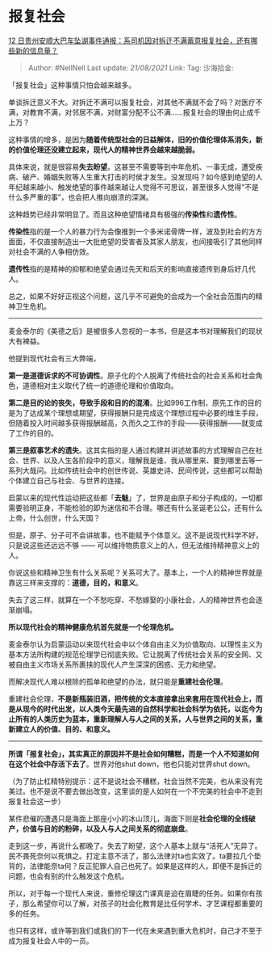 # 报复社会
[12 日贵州安顺大巴车坠湖事件通报：系司机因对拆迁不满蓄意报复社会，还有哪些新的信息量？](https://www.zhihu.com/question/406493288/answer/1335030217)

> Author: #NellNell
> Last update: *21/08/2021*
> Link:
> Tag:
> 沙海拾金:

「报复社会」这种事情只怕会越来越多。

单谈拆迁意义不大。对拆迁不满可以报复社会，对其他不满就不会了吗？对医疗不满，对教育不满，对邻居不满，对财富分配不公不满……报复社会的理由何止成千上万？

这种事情的增多，是因为**随着传统型社会的日益解体，旧的价值伦理体系消失，新的价值伦理还没建立起来，现代人的精神世界会越来越脆弱。**

具体来说，就是很容易**失去盼望**。这甚至不需要等到中年危机、一事无成，遭受疾病、破产、婚姻失败等人生重大打击的时侯才发生。没发现吗？如今感到绝望的人年纪越来越小、触发绝望的事件越来越让人觉得不可思议，甚至很多人觉得“不是什么多严重的事”，也会把人推向崩溃的深渊。

这种趋势已经非常明显了。而且这种绝望情绪具有极强的**传染性**和**遗传性**。

**传染性**指的是一个人的暴力行为会像推到一个多米诺骨牌一样，波及到社会的方方面面，不仅直接制造出一大批绝望的受害者及其家人朋友，也间接吸引了其他同样对社会不满的人争相仿效。

**遗传性**指的是精神的抑郁和绝望会通过先天和后天的影响直接遗传到身后好几代人。

总之，如果不好好正视这个问题，这几乎不可避免的会成为一个全社会范围内的精神卫生危机。

---

麦金泰尔的《美德之后》是被很多人忽视的一本书，但是这本书对理解我们的现状大有裨益。

他提到现代社会有三大弊端，

**第一是道德诉求的不可协调性**。原子化的个人脱离了传统社会的社会关系和社会角色，道德相对主义取代了统一的道德伦理和价值取向。

**第二是目的论的丧失，导致手段和目的的混淆**。比如996工作制，原先工作的目的是为了达成某个理想或期望，获得报酬只是完成这个理想过程中必要的维生手段，但随着投入时间越多获得报酬越高，久而久之工作的手段——获得报酬——就变成了工作的目的。

**第三是叙事艺术的遗失**。这其实指的是人通过构建并讲述故事的方式理解自己在社会、世界、以及人生各阶段中的意义，理解我是谁、我从哪里来、要到哪里去等一系列大哉问。比如传统社会中的创世传说、英雄史诗、民间传说，这些都可以帮助个体建立自己与社会、与世界的连接。

启蒙以来的现代性运动把这些都「**去魅**」了，世界是由原子和分子构成的，一切都需要验明正身，不能检验的即为迷信和不合理。哪还有什么圣诞老公公，还有什么上帝，什么创世，什么天国？

但是，原子、分子可不会讲故事，也不能赋予个体意义。这不是说现代科学不好，只是说这些还远远不够 —— 可以维持物质意义上的人，但无法维持精神意义上的人。

你说这些和精神卫生有什么关系呢？关系可大了。基本上，一个人的精神世界就是靠这三样来支撑的：**道德，目的，和意义**。

失去了这三样，就算在一个不愁吃穿、不愁嫁娶的小康社会，人的精神世界也会逐渐崩塌。

**所以现代社会的精神健康危机首先就是一个伦理危机。**

麦金泰尔认为启蒙运动以来现代社会中以个体自由主义为价值取向、以理性主义为基本方法所构建的规范伦理学已彻底失败。它让脱离了传统社会关系的安全网、又被自由主义市场关系所裹挟的现代人产生深深的困惑、无力和绝望。

而解决现代人难以根除的孤单和绝望的办法，就只能是**重建社会伦理**。

重建社会伦理，**不是新瓶装旧酒，把传统的文本直接拿出来套用在现代社会上，而是从现今的时代出发，以人类今天最先进的自然科学和社会科学为依托，以迄今为止所有的人类历史为蓝本，重新理解人与人之间的关系，人与世界之间的关系，重新建立人的价值、目的、和意义。**

---

**所谓「报复社会」，其实真正的原因并不是社会如何糟糕，而是一个人不知道如何在这个社会中存活下去了**。世界对他shut down，他也只能对世界shut down。

（为了防止杠精特别提示：这不是说社会不糟糕，社会当然不完美，也从来没有完美过。也不是说不要去做出改变，这里谈的是人如何在一个不完美的社会中不走到报复社会这一步）

某件悲催的遭遇只是海面上那座小小的冰山顶儿，海面下则是**社会伦理的全线破产，价值与目的的粉碎，以及人与人之间关系的彻底崩盘**。

走到这一步，再说什么都晚了。失去了盼望，这个人基本上就与“活死人”无异了。民不畏死奈何以死惧之。打定主意不活了，那么法律对ta也实效了。ta要拉几个垫背的，法律能奈ta何？反正犯罪人自己也死了。如果是这样的人，即便不是拆迁的问题，也会有别的什么触发这个危机。

所以，对于每一个现代人来说，重修伦理这门课真是迫在眉睫的任务。如果你有孩子，那么希望你可以了解，对孩子的社会化教育是比任何学术、才艺课程都重要的多的任务。

也只有这样，或许等到我们或我们的下一代在未来遇到重大危机时，自己才不至于成为报复社会人中的一员。
